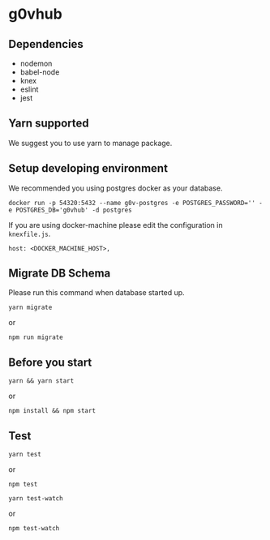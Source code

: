 # g0vhub

## Dependencies

* nodemon
* babel-node
* knex
* eslint
* jest

## Yarn supported

We suggest you to use yarn to manage package.

## Setup developing environment

We recommended you using postgres docker as your database.

```
docker run -p 54320:5432 --name g0v-postgres -e POSTGRES_PASSWORD='' -e POSTGRES_DB='g0vhub' -d postgres
```

If you are using docker-machine please edit the configuration in `knexfile.js`.

```
host: <DOCKER_MACHINE_HOST>,
```

## Migrate DB Schema

Please run this command when database started up.

```
yarn migrate
```
or
```
npm run migrate
```

## Before you start

```
yarn && yarn start
```
or
```
npm install && npm start
```

## Test

```
yarn test
```
or
```
npm test
```

```
yarn test-watch
```
or
```
npm test-watch
```
